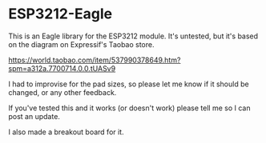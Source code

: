 # ESP3212-Eagle

This is an Eagle library for the ESP3212 module.  It's untested, but it's based on the diagram on Expressif's Taobao store.

https://world.taobao.com/item/537990378649.htm?spm=a312a.7700714.0.0.tUASv9

I had to improvise for the pad sizes, so please let me know if it should be changed, or any other feedback.

If you've tested this and it works (or doesn't work) please tell me so I can post an update.

I also made a breakout board for it.
